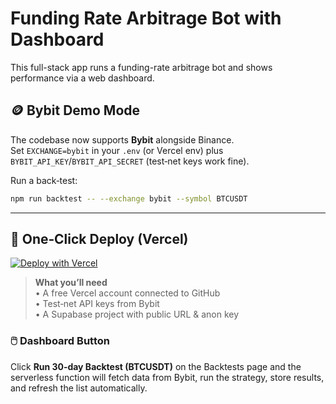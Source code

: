 # Funding Rate Arbitrage Bot with Dashboard

This full-stack app runs a funding-rate arbitrage bot and shows performance via a web dashboard.

## 🪙 Bybit Demo Mode

The codebase now supports **Bybit** alongside Binance.  
Set `EXCHANGE=bybit` in your `.env` (or Vercel env) plus `BYBIT_API_KEY`/`BYBIT_API_SECRET` (test‑net keys work fine).

Run a back‑test:

```bash
npm run backtest -- --exchange bybit --symbol BTCUSDT
```

---

## 🚀 One‑Click Deploy (Vercel)

[![Deploy with Vercel](https://vercel.com/button)](https://vercel.com/new/clone?repository-url=https://github.com/your-user/finnado-bybit-demo&env=EXCHANGE,BYBIT_API_KEY,BYBIT_API_SECRET,SUPABASE_URL,SUPABASE_ANON_KEY&envDescription=Set%20vars%20for%20Bybit%20and%20Supabase%20connections)

> **What you’ll need**  
> • A free Vercel account connected to GitHub  
> • Test‑net API keys from Bybit  
> • A Supabase project with public URL & anon key

### 🖱️ Dashboard Button
Click **Run 30‑day Backtest (BTCUSDT)** on the Backtests page and the serverless function will fetch data from Bybit, run the strategy, store results, and refresh the list automatically.
